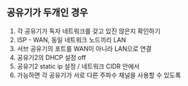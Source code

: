 ## 공유기가 두개인 경우 

1. 각 공유기가 독자 네트워크를 갖고 있진 않은지 확인하기
2. ISP - WAN, 동일 네트워크 노드끼리 LAN
3. 서브 공유기의 포트를 WAN이 아니라 LAN으로 연결
4. 공유기2의 DHCP 설정 off
5. 공유기2 static ip 설정 / 네트워크 CIDR 안에서
6. 가능하면 각 공유기가 서로 다른 주파수 채널을 사용할 수 있도록
